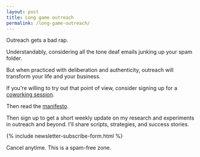 ```yaml
---
layout: post
title: Long game outreach
permalink: /long-game-outreach/
---
```


Outreach gets a bad rap.

Understandably, considering all the tone deaf emails junking up your spam folder.

But when practiced with deliberation and authenticity, outreach will transform your life and your business.

If you're willing to try out that point of view, consider signing up for a [coworking session](https://lu.ma/long-game).

Then read the [manifesto](/long-game-outreach-manifesto).

Then sign up to get a short weekly update on my research and experiments in outreach and beyond. I'll share scripts, strategies, and success stories.

{% include newsletter-subscribe-form.html %}

Cancel anytime. This is a spam-free zone.
